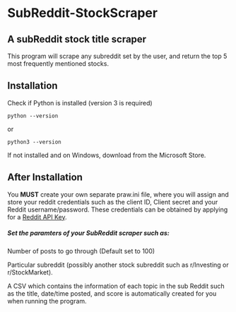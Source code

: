 # SubReddit-StockScraper
 

## A subReddit stock title scraper

This program will scrape any subreddit set by the user, and return the top 5 most frequently mentioned stocks.

## Installation

Check if Python is installed (version 3 is required)

```
python --version
```
or

```
python3 --version
```

If not installed and on Windows, download from the Microsoft Store.

## After Installation

You **MUST** create your own separate praw.ini file, where you will assign and store your reddit credentials such as the client ID, Client secret and your Reddit username/password.
These credentials can be obtained by applying for a [Reddit API Key](https://www.reddit.com/wiki/api/#wiki_reddit_api_access).

##### Set the paramters of your SubReddit scraper such as: 

Number of posts to go through (Default set to 100) 

Particular subreddit (possibly another stock subreddit such as r/Investing or r/StockMarket).



A CSV which contains the information of each topic in the sub Reddit such as the title, date/time posted, and score is automatically created for you when running the program.
